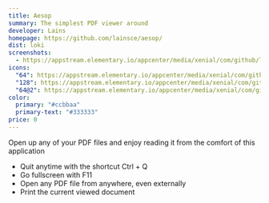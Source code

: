 ```yaml
---
title: Aesop
summary: The simplest PDF viewer around
developer: Lains
homepage: https://github.com/lainsce/aesop/
dist: loki
screenshots:
  - https://appstream.elementary.io/appcenter/media/xenial/com/github/lainsce.aesop.desktop/B7BFCBC8275614ABB0F62E633CF58FC3/screenshots/image-1_orig.png
icons:
  "64": https://appstream.elementary.io/appcenter/media/xenial/com/github/lainsce.aesop.desktop/B7BFCBC8275614ABB0F62E633CF58FC3/icons/64x64/com.github.lainsce.aesop_com.github.lainsce.aesop.png
  "128": https://appstream.elementary.io/appcenter/media/xenial/com/github/lainsce.aesop.desktop/B7BFCBC8275614ABB0F62E633CF58FC3/icons/128x128/com.github.lainsce.aesop_com.github.lainsce.aesop.png
  "64@2": https://appstream.elementary.io/appcenter/media/xenial/com/github/lainsce.aesop.desktop/B7BFCBC8275614ABB0F62E633CF58FC3/icons/64x64@2/com.github.lainsce.aesop_com.github.lainsce.aesop.png
color:
  primary: "#ccbbaa"
  primary-text: "#333333"
price: 0
---
```


<p>Open up any of your PDF files and enjoy reading it from the comfort of this application</p>
<ul>
  <li>Quit anytime with the shortcut Ctrl + Q</li>
  <li>Go fullscreen with F11</li>
  <li>Open any PDF file from anywhere, even externally</li>
  <li>Print the current viewed document</li>
</ul>
